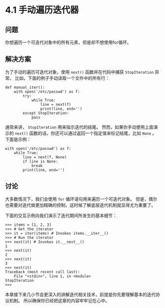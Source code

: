

# 4.1 手动遍历迭代器

## 问题

你想遍历一个可迭代对象中的所有元素，但是却不想使用for循环。

## 解决方案

为了手动的遍历可迭代对象，使用 `next()` 函数并在代码中捕获 `StopIteration` 异常。 比如，下面的例子手动读取一个文件中的所有行：

    
    
    def manual_iter():
        with open('/etc/passwd') as f:
            try:
                while True:
                    line = next(f)
                    print(line, end='')
            except StopIteration:
                pass
    

通常来讲， `StopIteration` 用来指示迭代的结尾。 然而，如果你手动使用上面演示的 `next()`
函数的话，你还可以通过返回一个指定值来标记结尾，比如 `None` 。 下面是示例：

    
    
    with open('/etc/passwd') as f:
        while True:
            line = next(f, None)
            if line is None:
                break
            print(line, end='')
    

## 讨论

大多数情况下，我们会使用 `for` 循环语句用来遍历一个可迭代对象。 但是，偶尔也需要对迭代做更加精确的控制，这时候了解底层迭代机制就显得尤为重要了。

下面的交互示例向我们演示了迭代期间所发生的基本细节：

    
    
    >>> items = [1, 2, 3]
    >>> # Get the iterator
    >>> it = iter(items) # Invokes items.__iter__()
    >>> # Run the iterator
    >>> next(it) # Invokes it.__next__()
    1
    >>> next(it)
    2
    >>> next(it)
    3
    >>> next(it)
    Traceback (most recent call last):
        File "<stdin>", line 1, in <module>
    StopIteration
    >>>
    

本章接下来几小节会更深入的讲解迭代相关技术，前提是你先要理解基本的迭代协议机制。 所以确保你已经把这章的内容牢牢记在心中。

